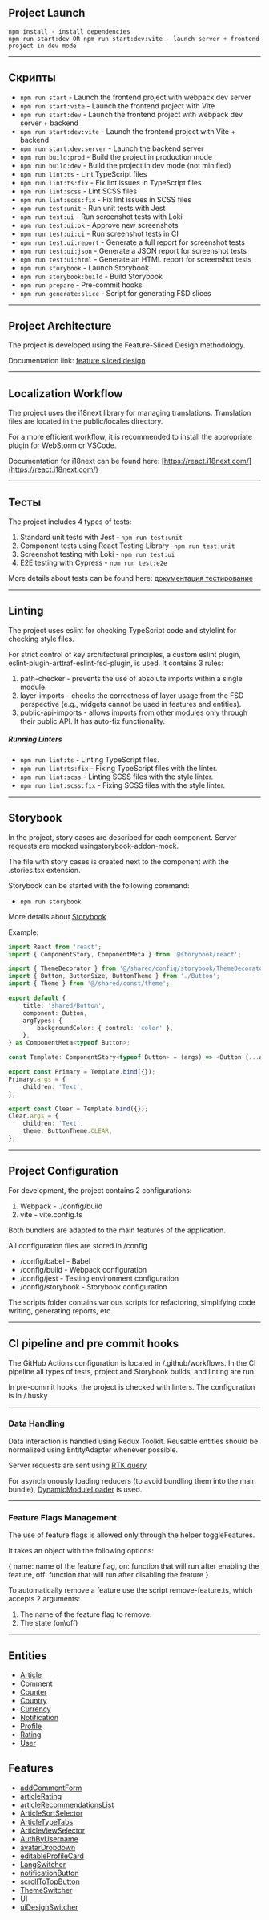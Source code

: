 ## Project Launch

```
npm install - install dependencies
npm run start:dev OR npm run start:dev:vite - launch server + frontend project in dev mode
```

----

## Скрипты

- `npm run start` - Launch the frontend project with webpack dev server
- `npm run start:vite` - Launch the frontend project with Vite
- `npm run start:dev` - Launch the frontend project with webpack dev server + backend
- `npm run start:dev:vite` - Launch the frontend project with Vite + backend
- `npm run start:dev:server` - Launch the backend server
- `npm run build:prod` - Build the project in production mode
- `npm run build:dev` - Build the project in dev mode (not minified)
- `npm run lint:ts` - Lint TypeScript files
- `npm run lint:ts:fix` - Fix lint issues in TypeScript files
- `npm run lint:scss` - Lint SCSS files
- `npm run lint:scss:fix` - Fix lint issues in SCSS files
- `npm run test:unit` - Run unit tests with Jest
- `npm run test:ui` - Run screenshot tests with Loki
- `npm run test:ui:ok` - Approve new screenshots
- `npm run test:ui:ci` - Run screenshot tests in CI
- `npm run test:ui:report` - Generate a full report for screenshot tests
- `npm run test:ui:json` - Generate a JSON report for screenshot tests
- `npm run test:ui:html` - Generate an HTML report for screenshot tests
- `npm run storybook` - Launch Storybook
- `npm run storybook:build` - Build Storybook
- `npm run prepare` - Pre-commit hooks
- `npm run generate:slice` - Script for generating FSD slices

----

## Project Architecture

The project is developed using the Feature-Sliced Design methodology.

Documentation link: [feature sliced design](https://feature-sliced.design/docs/get-started/tutorial)

----

## Localization Workflow

The project uses the i18next library for managing translations.
Translation files are located in the public/locales directory.

For a more efficient workflow, it is recommended to install the appropriate plugin for WebStorm or VSCode.

Documentation for i18next can be found here: [https://react.i18next.com/](https://react.i18next.com/)

----

## Тесты

The project includes 4 types of tests:
1) Standard unit tests with Jest - `npm run test:unit`
2) Component tests using React Testing Library -`npm run test:unit`
3) Screenshot testing with Loki - `npm run test:ui`
4) E2E testing with Cypress - `npm run test:e2e`

More details about tests can be found here: [документация тестирование](/docs/tests.md)

----

## Linting

The project uses eslint for checking TypeScript code and stylelint for checking style files.

For strict control of key architectural principles, a custom eslint plugin, eslint-plugin-arttraf-eslint-fsd-plugin, is used. It contains 3 rules:
1) path-checker - prevents the use of absolute imports within a single module.
2) layer-imports - checks the correctness of layer usage from the FSD perspective (e.g., widgets cannot be used in features and entities).
3) public-api-imports - allows imports from other modules only through their public API. It has auto-fix functionality.

##### Running Linters
- `npm run lint:ts` - Linting TypeScript files.
- `npm run lint:ts:fix` - Fixing TypeScript files with the linter.
- `npm run lint:scss` - Linting SCSS files with the style linter.
- `npm run lint:scss:fix` - Fixing SCSS files with the style linter.

----
## Storybook

In the project, story cases are described for each component.
Server requests are mocked usingstorybook-addon-mock.

The file with story cases is created next to the component with the .stories.tsx extension.

Storybook can be started with the following command:
- `npm run storybook`

More details about  [Storybook](/docs/storybook.md)

Example:

```typescript jsx
import React from 'react';
import { ComponentStory, ComponentMeta } from '@storybook/react';

import { ThemeDecorator } from '@/shared/config/storybook/ThemeDecorator/ThemeDecorator';
import { Button, ButtonSize, ButtonTheme } from './Button';
import { Theme } from '@/shared/const/theme';

export default {
    title: 'shared/Button',
    component: Button,
    argTypes: {
        backgroundColor: { control: 'color' },
    },
} as ComponentMeta<typeof Button>;

const Template: ComponentStory<typeof Button> = (args) => <Button {...args} />;

export const Primary = Template.bind({});
Primary.args = {
    children: 'Text',
};

export const Clear = Template.bind({});
Clear.args = {
    children: 'Text',
    theme: ButtonTheme.CLEAR,
};
```


----

## Project Configuration

For development, the project contains 2 configurations:
1. Webpack - ./config/build
2. vite - vite.config.ts

Both bundlers are adapted to the main features of the application.

All configuration files are stored in /config
- /config/babel - Babel
- /config/build - Webpack configuration
- /config/jest - Testing environment configuration
- /config/storybook - Storybook configuration

The scripts folder contains various scripts for refactoring, simplifying code writing, generating reports, etc.

----

## CI pipeline and pre commit hooks

The GitHub Actions configuration is located in /.github/workflows.
In the CI pipeline all types of tests, project and Storybook builds, and linting are run.

In pre-commit hooks, the project is checked with linters. The configuration is in /.husky

----

### Data Handling

Data interaction is handled using Redux Toolkit.
Reusable entities should be normalized using EntityAdapter whenever possible.

Server requests are sent using [RTK query](/src/shared/api/rtkApi.ts)

For asynchronously loading reducers (to avoid bundling them into the main bundle),
[DynamicModuleLoader](/src/shared/lib/components/DynamicModuleLoader/DynamicModuleLoader.tsx) is used.

----

### Feature Flags Management

The use of feature flags is allowed only through the helper toggleFeatures.

It takes an object with the following options:

{
  name: name of the feature flag,
  on: function that will run after enabling the feature,
  off: function that will run after disabling the feature
}

To automatically remove a feature use the script remove-feature.ts, which accepts 2 arguments:
1. The name of the feature flag to remove.
2. The state (on\off)

----


## Entities

- [Article](/src/entities/Article)
- [Comment](/src/entities/Comment)
- [Counter](/src/entities/Counter)
- [Country](/src/entities/Country)
- [Currency](/src/entities/Currency)
- [Notification](/src/entities/Notification)
- [Profile](/src/entities/Profile)
- [Rating](/src/entities/Rating)
- [User](/src/entities/User)

## Features

- [addCommentForm](/src/features/addCommentForm)
- [articleRating](/src/features/articleRating)
- [articleRecommendationsList](/src/features/articleRecommendationsList)
- [ArticleSortSelector](src/features/ArticleSortSelector)
- [ArticleTypeTabs](src/features/ArticleTypeTabs)
- [ArticleViewSelector](src/features/ArticleViewSelector)
- [AuthByUsername](/src/features/AuthByUsername)
- [avatarDropdown](/src/features/avatarDropdown)
- [editableProfileCard](/src/features/editableProfileCard)
- [LangSwitcher](/src/features/LangSwitcher)
- [notificationButton](/src/features/notificationButton)
- [scrollToTopButton](src/features/scrollToTopButton)
- [ThemeSwitcher](/src/features/ThemeSwitcher)
- [UI](/src/features/UI)
- [uiDesignSwitcher](src/features/uiDesignSwitcher)
